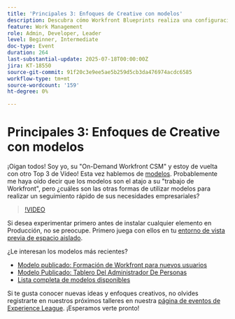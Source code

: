 ```yaml
---
title: 'Principales 3: Enfoques de Creative con modelos'
description: Descubra cómo Workfront Blueprints realiza una configuración rápida, con nuevas plantillas, paneles y consejos para las pruebas de entornos limitados.
feature: Work Management
role: Admin, Developer, Leader
level: Beginner, Intermediate
doc-type: Event
duration: 264
last-substantial-update: 2025-07-18T00:00:00Z
jira: KT-18550
source-git-commit: 91f20c3e9ee5ae5b259d5cb3da476974acdc6585
workflow-type: tm+mt
source-wordcount: '159'
ht-degree: 0%

---
```



# Principales 3: Enfoques de Creative con modelos

¡Oigan todos! Soy yo, su &quot;On-Demand Workfront CSM&quot; y estoy de vuelta con otro Top 3 de Vídeo!  Esta vez hablemos de [modelos](https://experienceleague.adobe.com/es/docs/workfront/using/administration-and-setup/blueprints/blueprints-overview). Probablemente me haya oído decir que los modelos son el atajo a su &quot;trabajo de Workfront&quot;, pero ¿cuáles son las otras formas de utilizar modelos para realizar un seguimiento rápido de sus necesidades empresariales?

>[!VIDEO](https://video.tv.adobe.com/v/3465271/?learn=on&enablevpops)

Si desea experimentar primero antes de instalar cualquier elemento en Producción, no se preocupe.  Primero juega con ellos en tu [entorno de vista previa de espacio aislado](https://experienceleague.adobe.com/es/docs/workfront/using/administration-and-setup/set-up-wf/testing-environments/wf-preview-sandbox-environment).

¿Le interesan los modelos más recientes?

* [Modelo publicado: Formación de Workfront para nuevos usuarios](https://experienceleaguecommunities.adobe.com/t5/workfront-blogs/blueprint-released-workfront-training-for-new-users/ba-p/739734?profile.language=es)
* [Modelo Publicado: Tablero Del Administrador De Personas](https://experienceleaguecommunities.adobe.com/t5/workfront-discussions/blueprint-released-people-manager-dashboard/m-p/687545?profile.language=es#M3247)
* [Lista completa de modelos disponibles](https://experienceleague.adobe.com/es/docs/workfront/using/administration-and-setup/blueprints/list-of-available-blueprints)

Si te gusta conocer nuevas ideas y enfoques creativos, no olvides registrarte en nuestros próximos talleres en nuestra [página de eventos de Experience League](https://experienceleague.adobe.com/es/events?filters=Workfront). ¡Esperamos verte pronto!
